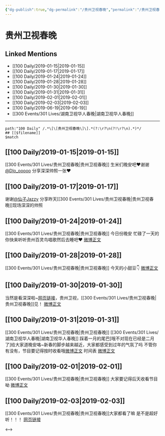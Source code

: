 ```yaml
---
{"dg-publish":true,"dg-permalink":"/贵州卫视春晚","permalink":"/贵州卫视春晚/","created":"2022-12-22T13:41:59.000+08:00","updated":"2023-01-04T13:44:28.010+08:00"}
---
```


# 贵州卫视春晚

## Linked Mentions
- [[100 Daily/2019-01-15\|2019-01-15]]
- [[100 Daily/2019-01-17\|2019-01-17]]
- [[100 Daily/2019-01-24\|2019-01-24]]
- [[100 Daily/2019-01-28\|2019-01-28]]
- [[100 Daily/2019-01-30\|2019-01-30]]
- [[100 Daily/2019-01-31\|2019-01-31]]
- [[100 Daily/2019-02-01\|2019-02-01]]
- [[100 Daily/2019-02-03\|2019-02-03]]
- [[100 Daily/2019-06-19\|2019-06-19]]
- [[300 Events/301 Lives/湖南卫视华人春晚\|湖南卫视华人春晚]]


---

```expander
path:"100 Daily" /.*\[\[贵州卫视春晚\]\].*(?:\r?\n(?!\r?\n).*)*/
## [[$filename]]
$match
```
## [[100 Daily/2019-01-15\|2019-01-15]]
[[300 Events/301 Lives/贵州卫视春晚\|贵州卫视春晚]]
生米们晚安吧❤️谢谢[@Dlo_ooooo](https://weibo.com/n/Dlo_ooooo) 分享深深帅照一张❤️
[](https://weibo.com/detail/4328865696756422)

## [[100 Daily/2019-01-17\|2019-01-17]]
谢谢[@仙子Jazzy](https://weibo.com/n/%E4%BB%99%E5%AD%90Jazzy) 分享昨天[[300 Events/301 Lives/贵州卫视春晚\|贵州卫视春晚]]现场深深的帅照

## [[100 Daily/2019-01-24\|2019-01-24]]
[[300 Events/301 Lives/贵州卫视春晚\|贵州卫视春晚]]
今日份晚安 忙碌了一天的你快来听听贵州百灵鸟唱歌然后去睡吧❤️
[微博正文](https://weibo.com/detail/4331969036498170)
## [[100 Daily/2019-01-28\|2019-01-28]]
[[300 Events/301 Lives/贵州卫视春晚\|贵州卫视春晚]]
今天的小甜豆👇
[微博正文](https://weibo.com/detail/4333409360570842)

## [[100 Daily/2019-01-30\|2019-01-30]]
当然是看深深啦~[网页链接](https://t.cn/EtWRiSz)，贵州卫视，[[300 Events/301 Lives/贵州卫视春晚\|贵州卫视春晚]]见！
[微博正文](https://m.weibo.cn/6466290670/4334228881219537)
## [[100 Daily/2019-01-31\|2019-01-31]]
[[300 Events/301 Lives/贵州卫视春晚\|贵州卫视春晚]] [[300 Events/301 Lives/湖南卫视华人春晚\|湖南卫视华人春晚]]
踩着一月的尾巴[哦不对现在已经是二月了]给大家道晚安咯~新春的脚步越来越近，大家都感受到过年的气氛了吗 不管你有没有，节目要记得按时收看哦[微博正文](https://weibo.com/detail/4334557472444317)
时间表
[微博正文](https://weibo.com/detail/4334314088945371)

## [[100 Daily/2019-02-01\|2019-02-01]]
[[300 Events/301 Lives/贵州卫视春晚\|贵州卫视春晚]]
大家要记得后天收看节目呦
[微博正文](https://weibo.com/detail/4334314088945371)

## [[100 Daily/2019-02-03\|2019-02-03]]
[[300 Events/301 Lives/贵州卫视春晚\|贵州卫视春晚]]大家都看了嘛
是不是超好听！！！
[网页链接](https://weibo.cn/sinaurl?u=https%3A%2F%2Ffx.weico.net%2Fshare%2F56362028.html%3Fweibo_id%3D4335753800672872)

<-->